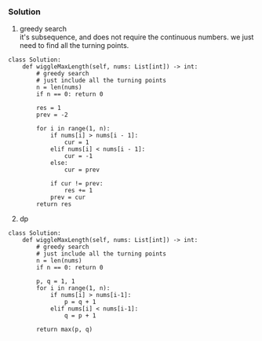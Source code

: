 ### Solution
1. greedy search <br />
it's subsequence, and does not require the continuous numbers. we just need to find all the turning points.
```
class Solution:
    def wiggleMaxLength(self, nums: List[int]) -> int:
        # greedy search
        # just include all the turning points
        n = len(nums)
        if n == 0: return 0
        
        res = 1
        prev = -2
        
        for i in range(1, n):
            if nums[i] > nums[i - 1]:
                cur = 1
            elif nums[i] < nums[i - 1]:
                cur = -1
            else:
                cur = prev
            
            if cur != prev:
                res += 1
            prev = cur  
        return res
```
2. dp <br />
```
class Solution:
    def wiggleMaxLength(self, nums: List[int]) -> int:
        # greedy search
        # just include all the turning points
        n = len(nums)
        if n == 0: return 0
        
        p, q = 1, 1
        for i in range(1, n):
            if nums[i] > nums[i-1]:
                p = q + 1
            elif nums[i] < nums[i-1]:
                q = p + 1
        
        return max(p, q)
        
```
